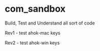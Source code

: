 # com_sandbox
Build, Test and Understand all sort of code

Rev1 - test ahok-mac keys

Rev2 - test ahok-win keys